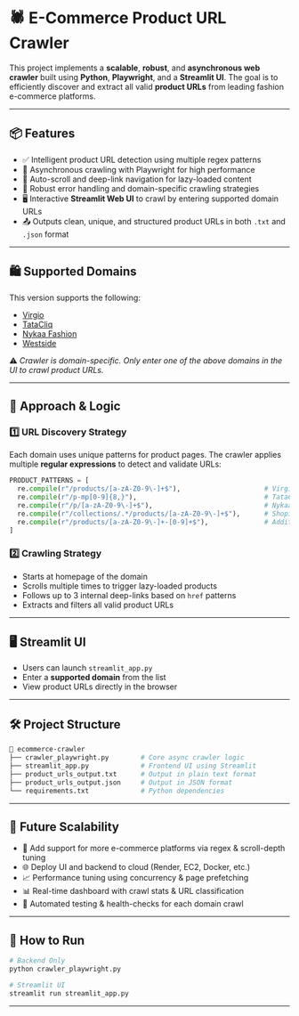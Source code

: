 # 🕷️ E-Commerce Product URL Crawler

This project implements a **scalable**, **robust**, and **asynchronous web crawler** built using **Python**, **Playwright**, and a **Streamlit UI**. The goal is to efficiently discover and extract all valid **product URLs** from leading fashion e-commerce platforms.

---

## 📦 Features

- ✅ Intelligent product URL detection using multiple regex patterns
- 🚀 Asynchronous crawling with Playwright for high performance
- 🔁 Auto-scroll and deep-link navigation for lazy-loaded content
- 🧱 Robust error handling and domain-specific crawling strategies
- 🖥️ Interactive **Streamlit Web UI** to crawl by entering supported domain URLs
- 📤 Outputs clean, unique, and structured product URLs in both `.txt` and `.json` format

---

## 🛍️ Supported Domains

This version supports the following:

- [Virgio](https://www.virgio.com/)
- [TataCliq](https://www.tatacliq.com/)
- [Nykaa Fashion](https://www.nykaafashion.com/)
- [Westside](https://www.westside.com/)

⚠️ *Crawler is domain-specific. Only enter one of the above domains in the UI to crawl product URLs.*

---

## 🧠 Approach & Logic

### 1️⃣ URL Discovery Strategy

Each domain uses unique patterns for product pages. The crawler applies multiple **regular expressions** to detect and validate URLs:

```python
PRODUCT_PATTERNS = [
  re.compile(r"/products/[a-zA-Z0-9\-]+$"),                     # Virgio, Westside
  re.compile(r"/p-mp[0-9]{8,}"),                                # TataCliq
  re.compile(r"/p/[a-zA-Z0-9\-]+$"),                            # Nykaa
  re.compile(r"/collections/.*/products/[a-zA-Z0-9\-]+$"),      # Shopify variants
  re.compile(r"/products/[a-zA-Z0-9\-]+-[0-9]+$"),              # Additional formats
]
```

### 2️⃣ Crawling Strategy

- Starts at homepage of the domain
- Scrolls multiple times to trigger lazy-loaded products
- Follows up to 3 internal deep-links based on `href` patterns
- Extracts and filters all valid product URLs

---

## 🖥️ Streamlit UI

- Users can launch `streamlit_app.py`
- Enter a **supported domain** from the list
- View product URLs directly in the browser

---

## 🛠️ Project Structure

```bash
📁 ecommerce-crawler
├── crawler_playwright.py        # Core async crawler logic
├── streamlit_app.py             # Frontend UI using Streamlit
├── product_urls_output.txt      # Output in plain text format
├── product_urls_output.json     # Output in JSON format
└── requirements.txt             # Python dependencies
```

---

## 🌱 Future Scalability

- 🔌 Add support for more e-commerce platforms via regex & scroll-depth tuning
- 🌐 Deploy UI and backend to cloud (Render, EC2, Docker, etc.)
- 📈 Performance tuning using concurrency & page prefetching
- 📊 Real-time dashboard with crawl stats & URL classification
- 🧪 Automated testing & health-checks for each domain crawl

---

## 📎 How to Run

```bash
# Backend Only
python crawler_playwright.py

# Streamlit UI
streamlit run streamlit_app.py
```

---

